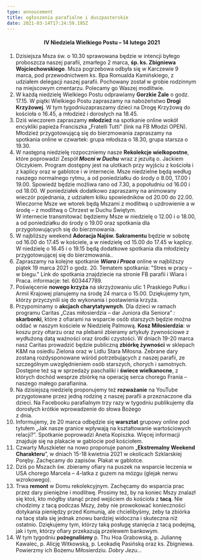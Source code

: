 ```yaml
---
type: annoucement
title: ogłoszenia parafialne i duszpasterskie
date: 2021-03-14T17:24:59.195Z
---
```

<!--StartFragment-->

<h4 style="text-align:center;">IV Niedziela Wielkiego Postu – 14 lutego 2021</h3>

1. Dzisiejsza Msza św. o 10.30 sprawowana będzie w intencji byłego proboszcza naszej parafii, zmarłego 2 marca, **śp. ks. Zbigniewa Wojciechowskiego**. Msza pogrzebowa odbyła się w Karczewie 9 marca, pod przewodnictwem ks. Bpa Romualda Kamińskiego, z udziałem delegacji naszej parafii. Pochowany został w grobie rodzinnym na miejscowym cmentarzu. Polecamy go Waszej modlitwie.
2. W każdą niedzielę Wielkiego Postu odprawiamy **Gorzkie Żale** o godz. 17.15. W piątki Wielkiego Postu zapraszamy na nabożeństwo **Drogi Krzyżowej**. W tym tygodniuzapraszamy dzieci na Drogę Krzyżową do kościoła o 16.45, a młodzież i dorosłych na 18.45.
3. Dziś wieczorem zapraszamy **młodzież** na spotkanie online wokół encykliki papieża Franciszka „Fratelli Tutti” (link na FB Młodzi OPEN). Młodzież przygotowującą się do bierzmowania zapraszamy na spotkania online w czwartek: grupa młodsza o 18.30, grupa starsza o 19.30.
4. W następną niedzielę rozpoczniemy nasze **Rekolekcje wielkopostne**, które poprowadzi Zespół ***Mocni w Duchu*** wraz z jezuitą o. Jackiem Olczykiem. Program dostępny jest na ulotkach przy wyjściu z kościoła i z kaplicy oraz w gablotce i w internecie. Msze niedzielne będą według naszego normalnego rytmu, a od poniedziałku do środy o 8.00, 17.00 i 19.00. Spowiedź będzie możliwa rano od 7.30, a popołudniu od 16.00 i od 18.00. W poniedziałek dodatkowo zapraszamy na animowany wieczór pojednania, z udziałem kilku spowiedników od 20.00 do 22.00. Wieczorne Msze we wtorek będą Mszami z modlitwą o uzdrowienie a w środę – z modlitwą o Chrzest w Duchu Świętym.\
   W internecie transmitować będziemy Msze w niedzielę o 12.00 i o 18.00, a od poniedziałku do środy o 19.00 oraz spotkania dla przygotowujących się do bierzmowania.
5. W najbliższy weekend **Adoracja Najśw. Sakramentu** będzie w sobotę od 16.00 do 17.45 w kościele, a w niedzielę od 15.00 do 17.45 w kaplicy. W niedzielę o 16.45 i o 19.15 będą dodatkowe spotkania dla młodzieży przygotowującej się do bierzmowania..
6. Zapraszamy na kolejne spotkanie ***Wiara i Praca*** online w najbliższy piątek 19 marca 2021 o godz. 20. Tematem spotkania: "Stres w pracy – w biegu." Link do spotkania znajdziecie na stronie FB parafii i Wiara i Praca. informacje: tel. 603447789.
7. Poświęcenie **nowego krzyża** na skrzyżowaniu ulic 1 Praskiego Pułku i Armii Krajowej planujemy na środę 24 marca o 15.00. Dziękujemy tym, którzy przyczynili się do wykonania i postawienia krzyża. 
8. Przypominamy o **akcjach charytatywnych**. Dla dzieci w ramach programu Caritas „Czas miłosierdzia – dar Juniora dla Seniora” : **skarbonki**, które z ofiarami na wsparcie osób starszych będzie można oddać w naszym kościele w Niedzielę Palmową. **Kosz Miłosierdzia**: w koszu przy ołtarzu oraz na plebanii zbieramy artykuły żywnościowe z wydłużoną datą ważności oraz środki czystości. W dniach 19-20 marca nasz Caritas prowadzić będzie publiczną **zbiórkę żywności** w sklepach K&M na osiedlu Zielona oraz w Lidlu Stara Miłosna. Zebrane dary zostaną rozdysponowane wśród potrzebujących z naszej parafii, ze szczególnym uwzględnieniem osób starszych, chorych i samotnych. Dostępne też są w sprzedaży paschaliki i **świece wielkanocne**, z których dochód wesprze zbiórkę na operację serca chorego Frania – naszego małego parafianina.
9. Na dzisiejszą niedzielę proponujemy też **rozważanie** na YouTube przygotowane przez jedną rodzinę z naszej parafii a przeznaczone dla dzieci. Na Facebooku parafialnym trzy razy w tygodniu publikujemy dla dorosłych krótkie wprowadzenie do słowa Bożego\
   z dnia.
10. Informujemy, że 20 marca odbędzie się **warsztat** grupowy online pod tytułem „Jak nasze granice wpływają na kształtowanie wartościowych relacji?”. Spotkanie poprowadzi Aneta Kopiszka. Więcej informacji znajduje się na plakacie w gablocie pod kościołem.
11. Czwarty Muszkieter na nowo proponuje panom „**Ekstremalny Weekend Charakteru**”, w dniach 15-18 kwietnia 2021 w okolicach Szklarskiej Poręby. Zachęcamy do zapisów. Plakat w gablotce.
12. Dziś po Mszach św. zbieramy ofiary na puszek na wsparcie leczenia w USA chorego Marcela – 4-latka z guzem na mózgu (glejak nerwu wzrokowego).
13. Trwa **remont** w Domu rekolekcyjnym. Zachęcamy do wsparcia prac przez dary pieniężne i modlitwę. Prosimy też, by na koniec Mszy znalazł się ktoś, kto mógłby stanąć przed wejściem do kościoła z **tacą**. Nie chodzimy z tacą podczas Mszy, żeby nie prowokować konieczności dotykania pieniędzy przed Komunią, ale chcielibyśmy, żeby ta zbiórka na tacę stała się jednak znowu bardziej widoczna i skuteczna niż ostatnio. Dziękujemy tym, którzy taką posługę stanięcia z tacą podejmą, jak i tym, którzy ofiary przekazują przelewem bankowym.
14. W tym tygodniu **pożegnaliśmy** p. Thu Hoa Grabowską, p. Juliannę Kawalec, p. Alicję Witkowską, p. Leokadię Pasińską oraz ks. Zbigniewa. Powierzmy ich Bożemu Miłosierdziu. *Dobry Jezu…*

<!--EndFragment-->